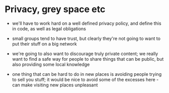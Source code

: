 # Privacy, grey space etc

- we'll have to work hard on a well defined privacy policy, and define this in code, as well as legal obligations

- small groups tend to have trust, but clearly they're not going to want to put their stuff on a big network

- we're going to also want to discourage truly private content; we really want to find a safe way for people to share things that can be public, but also providing some local knowledge

- one thing that can be hard to do in new places is avoiding people trying to sell you stuff; it would be nice to avoid some of the excesses here - can make visiting new places unpleasant

